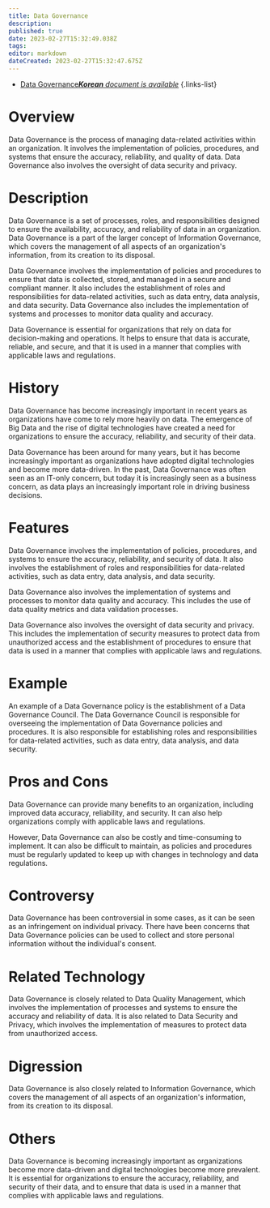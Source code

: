```yaml
---
title: Data Governance
description: 
published: true
date: 2023-02-27T15:32:49.038Z
tags: 
editor: markdown
dateCreated: 2023-02-27T15:32:47.675Z
---
```


- [Data Governance***Korean** document is available*](/ko/Knowledge-base/Dictionary/data-governance)
{.links-list}


# Overview
Data Governance is the process of managing data-related activities within an organization. It involves the implementation of policies, procedures, and systems that ensure the accuracy, reliability, and quality of data. Data Governance also involves the oversight of data security and privacy.

# Description
Data Governance is a set of processes, roles, and responsibilities designed to ensure the availability, accuracy, and reliability of data in an organization. Data Governance is a part of the larger concept of Information Governance, which covers the management of all aspects of an organization's information, from its creation to its disposal.

Data Governance involves the implementation of policies and procedures to ensure that data is collected, stored, and managed in a secure and compliant manner. It also includes the establishment of roles and responsibilities for data-related activities, such as data entry, data analysis, and data security. Data Governance also includes the implementation of systems and processes to monitor data quality and accuracy.

Data Governance is essential for organizations that rely on data for decision-making and operations. It helps to ensure that data is accurate, reliable, and secure, and that it is used in a manner that complies with applicable laws and regulations.

# History
Data Governance has become increasingly important in recent years as organizations have come to rely more heavily on data. The emergence of Big Data and the rise of digital technologies have created a need for organizations to ensure the accuracy, reliability, and security of their data.

Data Governance has been around for many years, but it has become increasingly important as organizations have adopted digital technologies and become more data-driven. In the past, Data Governance was often seen as an IT-only concern, but today it is increasingly seen as a business concern, as data plays an increasingly important role in driving business decisions.

# Features
Data Governance involves the implementation of policies, procedures, and systems to ensure the accuracy, reliability, and security of data. It also involves the establishment of roles and responsibilities for data-related activities, such as data entry, data analysis, and data security.

Data Governance also involves the implementation of systems and processes to monitor data quality and accuracy. This includes the use of data quality metrics and data validation processes.

Data Governance also involves the oversight of data security and privacy. This includes the implementation of security measures to protect data from unauthorized access and the establishment of procedures to ensure that data is used in a manner that complies with applicable laws and regulations.

# Example
An example of a Data Governance policy is the establishment of a Data Governance Council. The Data Governance Council is responsible for overseeing the implementation of Data Governance policies and procedures. It is also responsible for establishing roles and responsibilities for data-related activities, such as data entry, data analysis, and data security.

# Pros and Cons
Data Governance can provide many benefits to an organization, including improved data accuracy, reliability, and security. It can also help organizations comply with applicable laws and regulations.

However, Data Governance can also be costly and time-consuming to implement. It can also be difficult to maintain, as policies and procedures must be regularly updated to keep up with changes in technology and data regulations.

# Controversy
Data Governance has been controversial in some cases, as it can be seen as an infringement on individual privacy. There have been concerns that Data Governance policies can be used to collect and store personal information without the individual's consent.

# Related Technology
Data Governance is closely related to Data Quality Management, which involves the implementation of processes and systems to ensure the accuracy and reliability of data. It is also related to Data Security and Privacy, which involves the implementation of measures to protect data from unauthorized access.

# Digression
Data Governance is also closely related to Information Governance, which covers the management of all aspects of an organization's information, from its creation to its disposal.

# Others
Data Governance is becoming increasingly important as organizations become more data-driven and digital technologies become more prevalent. It is essential for organizations to ensure the accuracy, reliability, and security of their data, and to ensure that data is used in a manner that complies with applicable laws and regulations.